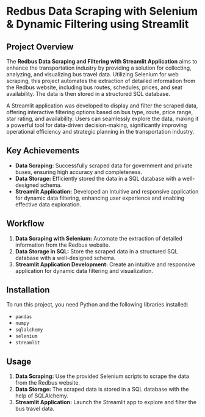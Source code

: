 # Redbus Data Scraping with Selenium & Dynamic Filtering using Streamlit

## Project Overview

The **Redbus Data Scraping and Filtering with Streamlit Application** aims to enhance the transportation industry by providing a solution for collecting, analyzing, and visualizing bus travel data. Utilizing Selenium for web scraping, this project automates the extraction of detailed information from the Redbus website, including bus routes, schedules, prices, and seat availability. The data is then stored in a structured SQL database.

A Streamlit application was developed to display and filter the scraped data, offering interactive filtering options based on bus type, route, price range, star rating, and availability. Users can seamlessly explore the data, making it a powerful tool for data-driven decision-making, significantly improving operational efficiency and strategic planning in the transportation industry.

## Key Achievements

- **Data Scraping:** Successfully scraped data for government and private buses, ensuring high accuracy and completeness.
- **Data Storage:** Efficiently stored the data in a SQL database with a well-designed schema.
- **Streamlit Application:** Developed an intuitive and responsive application for dynamic data filtering, enhancing user experience and enabling effective data exploration.

## Workflow

1. **Data Scraping with Selenium:** Automate the extraction of detailed information from the Redbus website.
2. **Data Storage in SQL:** Store the scraped data in a structured SQL database with a well-designed schema.
3. **Streamlit Application Development:** Create an intuitive and responsive application for dynamic data filtering and visualization.

## Installation

To run this project, you need Python and the following libraries installed:

- `pandas`
- `numpy`
- `sqlalchemy`
- `selenium`
- `streamlit`


## Usage

1. **Data Scraping:** Use the provided Selenium scripts to scrape the data from the Redbus website.
2. **Data Storage:** The scraped data is stored in a SQL database with the help of SQLAlchemy.
3. **Streamlit Application:** Launch the Streamlit app to explore and filter the bus travel data.

